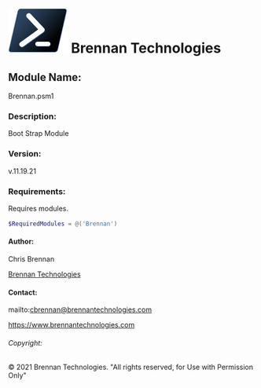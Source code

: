 # ![](Docs/ps_black_64.svg) Brennan Technologies #

## Module Name: ##
Brennan.psm1

### Description: ###
Boot Strap Module

### Version: ###
v.11.19.21

### Requirements: ###
Requires modules.

```powershell
$RequiredModules = @('Brennan')
```

#### Author: ####
Chris Brennan

[Brennan Technologies](https://www.brennantechnologies.com)

#### Contact: ####


mailto:cbrennan@brennantechnologies.com

https://www.brennantechnologies.com

###### Copyright: ######
&copy; 2021 Brennan Technologies. "All rights reserved, for Use with Permission Only"
	

	
	
